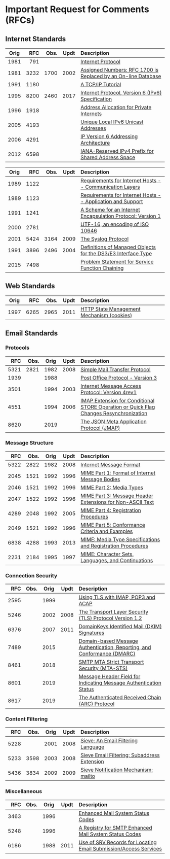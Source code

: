 # Important Request for Comments (RFCs)

## Internet Standards

| Orig | RFC  | Obs. | Updt | Description                                      |
|:----:|-----:|-----:|:----:|:-------------------------------------------------|
| 1981 |  791 |      |      | [Internet Protocol](https://tools.ietf.org/html/rfc791) |
| 1981 | 3232 | 1700 | 2002 | [Assigned Numbers: RFC 1700 is Replaced by an On-line Database](https://tools.ietf.org/html/rfc3232) |
| 1991 | 1180 |      |      | [A TCP/IP Tutorial](https://tools.ietf.org/html/rfc1180)
| 1995 | 8200 | 2460 | 2017 | [Internet Protocol, Version 6 (IPv6) Specification](https://tools.ietf.org/html/rfc8200)
| 1996 | 1918 |      |      | [Address Allocation for Private Internets](https://tools.ietf.org/html/rfc1918) |
| 2005 | 4193 |      |      | [Unique Local IPv6 Unicast Addresses](https://tools.ietf.org/html/rfc4193) |
| 2006 | 4291 |      |      | [IP Version 6 Addressing Architecture](https://tools.ietf.org/html/rfc4291) |
| 2012 | 6598 |      |      | [IANA-Reserved IPv4 Prefix for Shared Address Space](https://tools.ietf.org/html/rfc6598) |

| Orig | RFC  | Obs. | Updt | Description                                      |
|:----:|-----:|-----:|:----:|:-------------------------------------------------|
| 1989 | 1122 |      |      | [Requirements for Internet Hosts -- Communication Layers](https://tools.ietf.org/html/rfc1122) |
| 1989 | 1123 |      |      | [Requirements for Internet Hosts -- Application and Support](https://tools.ietf.org/html/rfc1123) |
| 1991 | 1241 |      |      | [A Scheme for an Internet Encapsulation Protocol: Version 1](https://tools.ietf.org/html/rfc1341) |
| 2000 | 2781 |      |      | [UTF-16, an encoding of ISO 10646](https://tools.ietf.org/html/rfc2781) |
| 2001 | 5424 | 3164 | 2009 | [The Syslog Protocol](https://tools.ietf.org/html/rfc5424) |
| 1991 | 3896 | 2496 | 2004 | [Definitions of Managed Objects for the DS3/E3 Interface Type](https://tools.ietf.org/html/rfc3896) |
| 2015 | 7498 |      |      | [Problem Statement for Service Function Chaining](https://tools.ietf.org/html/rfc7498) |

## Web Standards

| Orig | RFC  | Obs. | Updt | Description                                      |
|:----:|-----:|-----:|:----:|:-------------------------------------------------|
| 1997 | 6265 | 2965 | 2011 | [HTTP State Management Mechanism (cookies)](https://tools.ietf.org/html/rfc6265) |

## Email Standards

### Protocols

| RFC  | Obs. | Orig | Updt | Description                                      |
|-----:|-----:|:----:|:----:|:-------------------------------------------------|
| 5321 | 2821 | 1982 | 2008 | [Simple Mail Transfer Protocol](https://tools.ietf.org/html/rfc2821) |
| 1939 |      | 1988 |      | [Post Office Protocol - Version 3](https://tools.ietf.org/html/rfc1939) |
| 3501 |      | 1994 | 2003 | [Internet Message Access Protocol: Version 4rev1](https://tools.ietf.org/html/rfc3501) |
| 4551 |      | 1994 | 2006 | [IMAP Extension for Conditional STORE Operation or Quick Flag Changes Resynchronization](https://tools.ietf.org/html/rfc4551) |
| 8620 |      | 2019 |      | [The JSON Meta Application Protocol (JMAP)](https://tools.ietf.org/html/rfc8620) |

### Message Structure

| RFC  | Obs. | Orig | Updt | Description                                      |
|-----:|-----:|:----:|:----:|:-------------------------------------------------|
| 5322 | 2822 | 1982 | 2008 | [Internet Message Format](https://tools.ietf.org/html/rfc5322) |
| 2045 | 1521 | 1992 | 1996 | [MIME Part 1: Format of Internet Message Bodies](https://tools.ietf.org/html/rfc2045) |
| 2046 | 1521 | 1992 | 1996 | [MIME Part 2: Media Types](https://tools.ietf.org/html/rfc2046) |
| 2047 | 1522 | 1992 | 1996 | [MIME Part 3: Message Header Extensions for Non-ASCII Text](https://tools.ietf.org/html/rfc2047) |
| 4289 | 2048 | 1992 | 2005 | [MIME Part 4: Registration Procedures](https://tools.ietf.org/html/rfc4289) |
| 2049 | 1521 | 1992 | 1996 | [MIME Part 5: Conformance Criteria and Examples](https://tools.ietf.org/html/rfc2049) |
| 6838 | 4288 | 1993 | 2013 | [MIME: Media Type Specifications and Registration Procedures](https://tools.ietf.org/html/rfc6838) |
| 2231 | 2184 | 1995 | 1997 | [MIME: Character Sets, Languages, and Continuations](https://tools.ietf.org/html/rfc2231) |

### Connection Security

| RFC  | Obs. | Orig | Updt | Description                                      |
|-----:|-----:|:----:|:----:|:-------------------------------------------------|
| 2595 |      | 1999 |      | [Using TLS with IMAP, POP3 and ACAP](https://tools.ietf.org/html/rfc2595) |
| 5246 |      | 2002 | 2008 | [The Transport Layer Security (TLS) Protocol Version 1.2](https://tools.ietf.org/html/rfc5246) |
| 6376 |      | 2007 | 2011 | [DomainKeys Identified Mail (DKIM) Signatures](https://tools.ietf.org/html/rfc6376) |
| 7489 |      | 2015 |      | [Domain-based Message Authentication, Reporting, and Conformance (DMARC)](https://tools.ietf.org/html/rfc7489) |
| 8461 |      | 2018 |      | [SMTP MTA Strict Transport Security (MTA-STS)](https://tools.ietf.org/html/rfc8461) |
| 8601 |      | 2019 |      | [Message Header Field for Indicating Message Authentication Status](https://tools.ietf.org/html/rfc8601) |
| 8617 |      | 2019 |      | [The Authenticated Received Chain (ARC) Protocol](https://tools.ietf.org/html/rfc8617) |

### Content Filtering

| RFC  | Obs. | Orig | Updt | Description                                      |
|-----:|-----:|:----:|:----:|:-------------------------------------------------|
| 5228 |      | 2001 | 2008 | [Sieve: An Email Filtering Language](https://tools.ietf.org/html/rfc5228) |
| 5233 | 3598 | 2003 | 2008 | [Sieve Email Filtering: Subaddress Extension](https://tools.ietf.org/html/rfc5233) |
| 5436 | 3834 | 2009 | 2009 | [Sieve Notification Mechanism: mailto](https://tools.ietf.org/html/rfc5436) |

### Miscellaneous

| RFC  | Obs. | Orig | Updt | Description                                      |
|-----:|-----:|:----:|:----:|:-------------------------------------------------|
| 3463 |      | 1996 |      | [Enhanced Mail System Status Codes](https://tools.ietf.org/html/rfc3463) |
| 5248 |      | 1996 |      | [A Registry for SMTP Enhanced Mail System Status Codes](https://tools.ietf.org/html/rfc5248) |
| 6186 |      | 1988 | 2011 | [Use of SRV Records for Locating Email Submission/Access Services](https://tools.ietf.org/html/rfc6186) |
